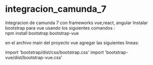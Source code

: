 # integracion_camunda_7
Integracion de camunda 7 con frameworks vue,react, angular
Instalar bootstrap para vue usando los siguientes comandos :  
npm install bootstrap bootstrap-vue

en el archivo main del proyecto vue agregar las siguientes lineas:  

import 'bootstrap/dist/css/bootstrap.css'
import 'bootstrap-vue/dist/bootstrap-vue.css'

